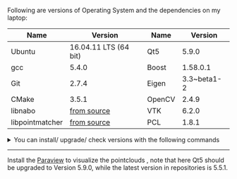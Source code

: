 Following are versions of Operating System and the dependencies on my laptop:

|Name           |Version                |Name           |Version                |
|---------------|-----------------------|---------------|-----------------------|
|Ubuntu         | 16.04.11 LTS (64 bit) |Qt5            | 5.9.0                 |
|gcc            | 5.4.0                 |Boost          | 1.58.0.1              |
|Git            | 2.7.4                 |Eigen          | 3.3~beta1-2           |
|CMake          | 3.5.1                 |OpenCV         | 2.4.9                 |
|libnabo        | [from source](https://github.com/ethz-asl/libnabo#quick-compilation-and-installation-under-unix)|VTK            | 6.2.0                 |
|libpointmatcher| [from source](https://github.com/ethz-asl/libpointmatcher/blob/master/doc/Compilation.md#5-installing-libpointmatcher)|PCL| 1.8.1|

<details>
  <summary>You can install/ upgrade/ check versions with the following commands</summary>
  <table border="">
  <tr>
    <th>Name</th>     <th>Commands to check the version</th>     <th>Install or manual upgrade</th>
  </tr>
  <tr>
    <td>Ubuntu:</td>     <td>lsb_release -r</td>     <td></td>
  </tr>
  <tr>
    <td>Architecture of OS:</td>     <td>getconf LONG_BIT</td>     <td></td>
  </tr>
  <tr>
    <td>Compiler:</td>     <td>gcc --version</td>     <td></td>
  </tr>
  <tr>
    <td>Git:</td>     <td>git --version</td>     <td>sudo apt-get install git-core</td>
  </tr>
  <tr>
    <td>CMake:</td>     <td>cmake --version</td>     <td>sudo apt-get install cmake cmake-gui</td>
  </tr>
  <tr>
    <td>Boost:</td>     <td>dpkg -s libboost-dev | grep Version</td>     <td>sudo apt-get install libboost-all-dev</td>
  </tr>
  <tr>
    <td>Eigen:</td>     <td>dpkg -s libeigen3-dev | grep Version</td>     <td>sudo apt-get install libeigen3-dev</td>
  </tr>
  <tr>
    <td>OpenCV:</td>     <td>dpkg -l | grep libopencv</td>     <td>Install <a href="https://docs.opencv.org/3.4.1/d7/d9f/tutorial_linux_install.html">OpenCV</a> from source</td>
  </tr>  
  <tr>
    <td>VTK:</td>     <td>Use <a href="https://www.vtk.org/Wiki/VTK/Examples/Cxx/Utilities/CheckVTKVersion">CheckVTKVersion</a>
    to check the version</td>     <td>Install <a href="https://www.vtk.org/Wiki/VTK/Building/Linux">VTK</a> from source if needed, but it is not recommanded to install the latest version of vtk while using older pcl because there is a code cleanup in later vtk</td>
  </tr>    
  <tr>
    <td>PCL:</td>     <td>ldconfig -v | grep pcl</td>     <td>Install <a href="http://www.pointclouds.org/documentation/tutorials/compiling_pcl_posix.php">PCL</a> from source, note to checkout to tag pcl-1.8.1 if python-pcl later needed</td>
  </tr>   
    
</table>
</details>

---
Install the [Paraview](https://www.paraview.org/Wiki/ParaView:Build_And_Install#Introduction) to visualize the pointclouds , 
note that here Qt5 should be upgraded to Version 5.9.0, while the latest version in repositories is 5.5.1.

